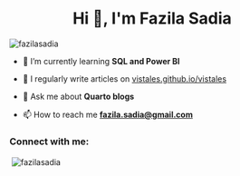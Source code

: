 <h1 align="center">Hi 👋, I'm Fazila Sadia</h1>
<p align="left"> <img src="https://komarev.com/ghpvc/?username=fazilasadia&label=Profile%20views&color=0e75b6&style=flat" alt="fazilasadia" /> </p>

- 🌱 I’m currently learning **SQL and Power BI**

- 📝 I regularly write articles on [vistales.github.io/vistales](vistales.github.io/vistales)

- 💬 Ask me about **Quarto blogs**

- 📫 How to reach me **fazila.sadia@gmail.com**

<h3 align="left">Connect with me:</h3>
<p align="left">
</p>

<p>&nbsp;<img align="center" src="https://github-readme-stats.vercel.app/api?username=fazilasadia&show_icons=true&theme=merko&locale=en" alt="fazilasadia" /></p>
